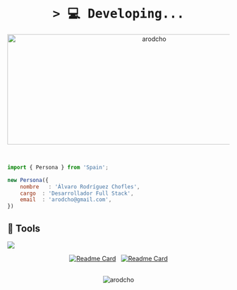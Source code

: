 <h1 align="center">
        <samp>&gt; 💻
                <b>Developing...</b>
        </samp>
</h1>

<div align="center">
  <img src="https://socialify.git.ci/arodcho/arodcho/image?font=Source%20Code%20Pro&language=1&name=1&owner=1&pattern=Plus&theme=Dark" alt="arodcho" width="650" height="250" />
</div>

<br>

```js

import { Persona } from 'Spain';

new Persona({
    nombre   : 'Álvaro Rodríguez Chofles',
    cargo  : 'Desarrollador Full Stack',
    email  : 'arodcho@gmail.com',
})
```

<h2>🔧 Tools</h2>
<p align="left">
    <img src="https://skillicons.dev/icons?i=ts,js,react,php,laravel,jquery,java,mysql,postgresql,vite,sass,html,css,tailwind,bootstrap,npm,git,github,figma,postman,vscode,wordpress"  />
</p>

<div align="center">
        
[![Readme Card](https://github-readme-stats.vercel.app/api/pin/?username=arodcho&repo=fullstackopen&bg_color=0d1116&title_color=259076&text_color=99d1ce&icon_color=259076)](https://github.com/arodcho/fullstackopen) 
&nbsp; 
[![Readme Card](https://github-readme-stats.vercel.app/api/pin/?username=arodcho&repo=adventjs&bg_color=0d1116&title_color=259076&text_color=99d1ce&icon_color=259076)](https://github.com/arodcho/adventjs) 
  
</div>

 <br>
 
 <div align="center">
         <img src="https://github-readme-stats.vercel.app/api?username=arodcho&show_icons=true&theme=gotham&hide=,prs,issues,contribs" alt="arodcho" />

 </div>
 
 
 


